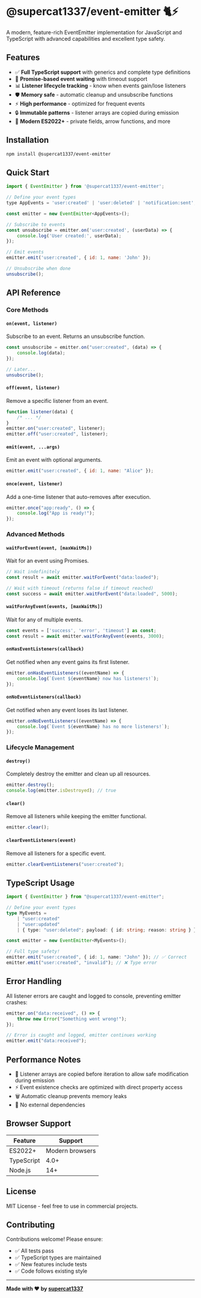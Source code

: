 # @supercat1337/event-emitter 🐈⚡

A modern, feature-rich EventEmitter implementation for JavaScript and TypeScript with advanced capabilities and excellent type safety.

## Features

-   ✅ **Full TypeScript support** with generics and complete type definitions
-   🎯 **Promise-based event waiting** with timeout support
-   📊 **Listener lifecycle tracking** - know when events gain/lose listeners
-   🛡️ **Memory safe** - automatic cleanup and unsubscribe functions
-   ⚡ **High performance** - optimized for frequent events
-   🔒 **Immutable patterns** - listener arrays are copied during emission
-   🚀 **Modern ES2022+** - private fields, arrow functions, and more

## Installation

```bash
npm install @supercat1337/event-emitter
```

## Quick Start

```javascript
import { EventEmitter } from '@supercat1337/event-emitter';

// Define your event types
type AppEvents = 'user:created' | 'user:deleted' | 'notification:sent';

const emitter = new EventEmitter<AppEvents>();

// Subscribe to events
const unsubscribe = emitter.on('user:created', (userData) => {
    console.log('User created:', userData);
});

// Emit events
emitter.emit('user:created', { id: 1, name: 'John' });

// Unsubscribe when done
unsubscribe();
```

## API Reference

### Core Methods

#### `on(event, listener)`

Subscribe to an event. Returns an unsubscribe function.

```javascript
const unsubscribe = emitter.on("user:created", (data) => {
    console.log(data);
});

// Later...
unsubscribe();
```

#### `off(event, listener)`

Remove a specific listener from an event.

```javascript
function listener(data) {
    /* ... */
}
emitter.on("user:created", listener);
emitter.off("user:created", listener);
```

#### `emit(event, ...args)`

Emit an event with optional arguments.

```javascript
emitter.emit("user:created", { id: 1, name: "Alice" });
```

#### `once(event, listener)`

Add a one-time listener that auto-removes after execution.

```javascript
emitter.once("app:ready", () => {
    console.log("App is ready!");
});
```

### Advanced Methods

#### `waitForEvent(event, [maxWaitMs])`

Wait for an event using Promises.

```javascript
// Wait indefinitely
const result = await emitter.waitForEvent("data:loaded");

// Wait with timeout (returns false if timeout reached)
const success = await emitter.waitForEvent("data:loaded", 5000);
```

#### `waitForAnyEvent(events, [maxWaitMs])`

Wait for any of multiple events.

```javascript
const events = ['success', 'error', 'timeout'] as const;
const result = await emitter.waitForAnyEvent(events, 3000);
```

#### `onHasEventListeners(callback)`

Get notified when any event gains its first listener.

```javascript
emitter.onHasEventListeners((eventName) => {
    console.log(`Event ${eventName} now has listeners!`);
});
```

#### `onNoEventListeners(callback)`

Get notified when any event loses its last listener.

```javascript
emitter.onNoEventListeners((eventName) => {
    console.log(`Event ${eventName} has no more listeners!`);
});
```

### Lifecycle Management

#### `destroy()`

Completely destroy the emitter and clean up all resources.

```javascript
emitter.destroy();
console.log(emitter.isDestroyed); // true
```

#### `clear()`

Remove all listeners while keeping the emitter functional.

```javascript
emitter.clear();
```

#### `clearEventListeners(event)`

Remove all listeners for a specific event.

```javascript
emitter.clearEventListeners("user:created");
```

## TypeScript Usage

```typescript
import { EventEmitter } from "@supercat1337/event-emitter";

// Define your event types
type MyEvents =
    | "user:created"
    | "user:updated"
    | { type: "user:deleted"; payload: { id: string; reason: string } };

const emitter = new EventEmitter<MyEvents>();

// Full type safety!
emitter.emit("user:created", { id: 1, name: "John" }); // ✅ Correct
emitter.emit("user:created", "invalid"); // ❌ Type error
```

## Error Handling

All listener errors are caught and logged to console, preventing emitter crashes:

```javascript
emitter.on("data:received", () => {
    throw new Error("Something went wrong!");
});

// Error is caught and logged, emitter continues working
emitter.emit("data:received");
```

## Performance Notes

-   🔄 Listener arrays are copied before iteration to allow safe modification during emission
-   ⚡ Event existence checks are optimized with direct property access
-   🗑️ Automatic cleanup prevents memory leaks
-   📏 No external dependencies

## Browser Support

| Feature    | Support         |
| ---------- | --------------- |
| ES2022+    | Modern browsers |
| TypeScript | 4.0+            |
| Node.js    | 14+             |

## License

MIT License - feel free to use in commercial projects.

## Contributing

Contributions welcome! Please ensure:

-   ✅ All tests pass
-   ✅ TypeScript types are maintained
-   ✅ New features include tests
-   ✅ Code follows existing style

---

**Made with ❤️ by [supercat1337](https://github.com/supercat1337)**

